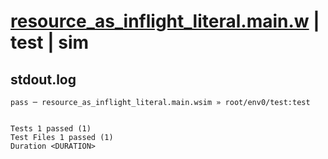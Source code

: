 # [resource_as_inflight_literal.main.w](../../../../../examples/tests/valid/resource_as_inflight_literal.main.w) | test | sim

## stdout.log
```log
pass ─ resource_as_inflight_literal.main.wsim » root/env0/test:test
 
 
Tests 1 passed (1)
Test Files 1 passed (1)
Duration <DURATION>
```

